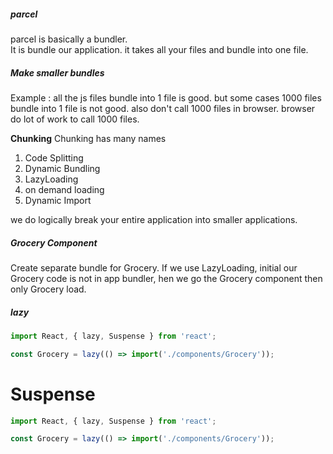 
##### parcel 
parcel is basically a bundler.  
It is bundle our application. it takes all your files and bundle into one file.

##### Make smaller bundles
Example : all the js files bundle into 1 file is good. but some cases 1000 files bundle into 1 file is not good. also don't call 1000 files in browser. browser do lot of work to call 1000 files.

**Chunking**
Chunking has many names
1. Code Splitting
2. Dynamic Bundling
3. LazyLoading
4. on demand loading
5. Dynamic Import
 
 we do logically break your entire application into smaller applications.

 ##### Grocery Component
 Create separate bundle for Grocery.
 If we use LazyLoading, initial our Grocery code is not in app bundler, hen we go the Grocery component then only Grocery load.

 ##### lazy
``` Javascript 
import React, { lazy, Suspense } from 'react';

const Grocery = lazy(() => import('./components/Grocery'));
```

# Suspense

``` Javascript 
import React, { lazy, Suspense } from 'react';

const Grocery = lazy(() => import('./components/Grocery'));
```
